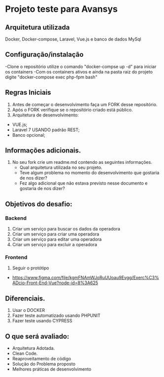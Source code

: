 # Projeto teste para Avansys

## Arquitetura utilizada

Docker, Docker-compose, Laravel, Vue.js e banco de dados MySql

## Configuração/instalação
-Clone o repositório utilize o comando "docker-compse up -d" para iniciar os containers
-Com os containers ativos e ainda na pasta raiz do projeto digite "docker-compose exec php-fpm bash"

## Regras Iniciais
1) Antes de começar o desenvolvimento faça um FORK desse repositório.
2) Após o FORK verifique se o repositório criado está público.
3) Arquitetura de desenvolvimento:
  - VUE.js;
  - Laravel 7 USANDO padrão REST;
  - Banco opcional;

## Informações adicionais.
1) No seu fork crie um readme.md contendo as seguintes informações.
    - Qual arquitetura utilizada no seu projeto.
    - Teve algum problema no momento do desenvolvimento que gostaria de nos dizer?
    - Fez algo adicional que não estava previsto nesse documento e gostaria de nos dizer?
  
## Objetivos do desafio:  

### Backend
1)   Criar um serviço para buscar os dados da operadora
2)   Criar um serviço para criar uma operadora
3)   Criar um serviço para editar uma operadora
4)   Criar um serviço para excluir a operadora

### Frontend
1)   Seguir o protótipo 
 - https://www.figma.com/file/kgmFNAmWJoRuUUoau9Evgg/Exerc%C3%ADcio-Front-End-Vue?node-id=8%3A625

## Diferenciais.
1) Usar o DOCKER
2) Fazer teste automatizado usando PHPUNIT
2) Fazer teste usando CYPRESS

## O que será avaliado:
 - Arquitetura Adotada.
 - Clean Code.
 - Reaproveitamento de código
 - Solução do Problema proposto
 - Melhores práticas de desenvolvimento
